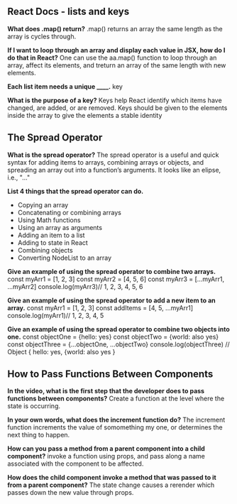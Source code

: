 ## React Docs - lists and keys

**What does .map() return?**
.map() returns an array the same length as the array is cycles through.

**If I want to loop through an array and display each value in JSX, how do I do that in React?**
One can use the aa.map() function to loop through an array, affect its elements, and treturn an array of the same length with new elements.

**Each list item needs a unique ____.**
key

**What is the purpose of a key?**
Keys help React identify which items have changed, are added, or are removed. Keys should be given to the elements inside the array to give the elements a stable identity

## The Spread Operator

**What is the spread operator?**
The spread operator is a useful and quick syntax for adding items to arrays, combining arrays or objects, and spreading an array out into a function’s arguments. It looks like an elipse, i.e., "..."

**List 4 things that the spread operator can do.**
- Copying an array
- Concatenating or combining arrays
- Using Math functions
- Using an array as arguments
- Adding an item to a list
- Adding to state in React
- Combining objects
- Converting NodeList to an array

**Give an example of using the spread operator to combine two arrays.**
const myArr1 = [1, 2, 3]
const myArr2 = [4, 5, 6]
const myArr3 = [...myArr1, ...myArr2]
console.log(myArr3)// 1, 2, 3, 4, 5, 6

**Give an example of using the spread operator to add a new item to an array.**
const myArr1 = [1, 2, 3]
const addItems = [4, 5, ...myArr1]
console.log(myArr1)// 1, 2, 3, 4, 5

**Give an example of using the spread operator to combine two objects into one.**
const objectOne = {hello: yes}
const objectTwo = {world: also yes}
const objectThree = {...objectOne, ...objectTwo}
console.log(objectThree) // Object { hello: yes, {world: also yes }

## How to Pass Functions Between Components

**In the video, what is the first step that the developer does to pass functions between components?**
Create a function at the level where the state is occurring.

**In your own words, what does the increment function do?**
The increment function increments the value of somomething my one, or determines the next thing to happen.

**How can you pass a method from a parent component into a child component?**
invoke a function using props, and pass along a name associated with the component to be affected.

**How does the child component invoke a method that was passed to it from a parent component?**
The state change causes a rerender which passes down the new value through props.